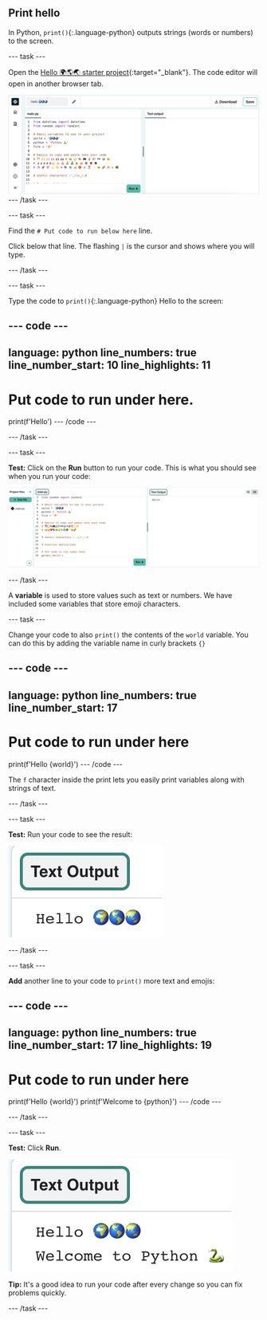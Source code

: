 ## Print hello

In Python, `print()`{:.language-python} outputs strings (words or numbers) to the screen.

--- task ---

Open the [Hello 🌍🌎🌏 starter project](https://editor.raspberrypi.org/en/projects/hello-world-starter){:target="_blank"}. The code editor will open in another browser tab.

![The code editor with project starter code on the left in the code area. On the right is the blank output area.](images/starter_project.png)
--- /task ---

--- task ---

Find the `# Put code to run below here` line.

Click below that line. The flashing `|` is the cursor and shows where you will type.

--- /task ---

--- task ---

Type the code to `print()`{:.language-python} Hello to the screen:

--- code ---
---
language: python
line_numbers: true
line_number_start: 10
line_highlights: 11
---
# Put code to run under here.
print(f'Hello')
--- /code ---


--- /task ---

--- task ---

**Test:** Click on the **Run** button to run your code. This is what you should see when you run your code:

![The Run icon highlighted with 'Hello' showing in the output area. ](images/run_hello.png) 

--- /task ---

A **variable** is used to store values such as text or numbers. We have included some variables that store emoji characters.

--- task ---

Change your code to also `print()` the contents of the `world` variable. You can do this by adding the variable name in curly brackets `{}`


--- code ---
---
language: python
line_numbers: true
line_number_start: 17
---
# Put code to run under here
print(f'Hello {world}')
--- /code --- 

The `f` character inside the print lets you easily print variables along with strings of text.

--- /task ---

--- task ---

**Test:** Run your code to see the result:

![The updated line of code in the code area with the word 'Hello' followed by three world emojis showing in the output area.](images/run_hello_world.png)

--- /task ---

--- task ---

**Add** another line to your code to `print()` more text and emojis:

--- code ---
---
language: python
line_numbers: true
line_number_start: 17
line_highlights: 19
---
# Put code to run under here
print(f'Hello {world}')
print(f'Welcome to {python}')
--- /code ---

--- /task ---

--- task ---

**Test:** Click **Run**. 

![The additional line of code in the code editor with the word 'Hello' followed by three world emojis and the words 'Welcome to' followed by an emoji snake and keyboard showing in the output area.](images/run_multiple.png)

**Tip:** It's a good idea to run your code after every change so you can fix problems quickly.


--- /task ---


